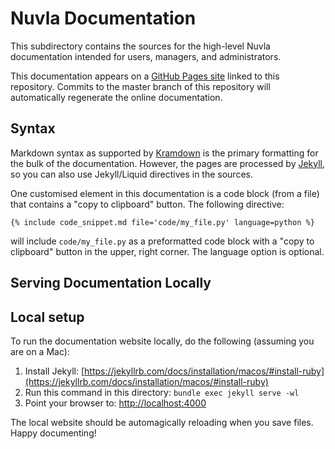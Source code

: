 # Nuvla Documentation

This subdirectory contains the sources for the high-level Nuvla documentation intended for users, managers, and administrators.

This documentation appears on a [GitHub Pages site](https://docs.nuvla.io) linked to this repository. Commits to the master branch of this repository will automatically regenerate the online documentation.

## Syntax

Markdown syntax as supported by
[Kramdown](https://kramdown.gettalong.org/) is the primary formatting for the bulk of the documentation. However, the pages are processed by [Jekyll](https://jekyllrb.com/), so you can also use Jekyll/Liquid directives in the sources.

One customised element in this documentation is a code block (from a file) that contains a "copy to clipboard" button.  The following directive:

```
{% include code_snippet.md file='code/my_file.py' language=python %}
```

will include `code/my_file.py` as a preformatted code block with a "copy to clipboard" button in the upper, right corner. The language option is optional.

## Serving Documentation Locally

## Local setup

To run the documentation website locally, do the following (assuming you are on a Mac):

1. Install Jekyll: [https://jekyllrb.com/docs/installation/macos/#install-ruby](https://jekyllrb.com/docs/installation/macos/#install-ruby)
2. Run this command in this directory: `bundle exec jekyll serve -wl`
3. Point your browser to: [http://localhost:4000](http://localhost:4000)

The local website should be automagically reloading when you save files.  Happy documenting!
